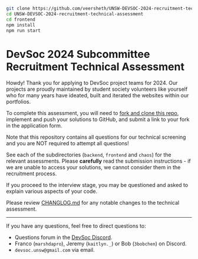 ```bash
git clone https://github.com/veersheth/UNSW-DEVSOC-2024-recruitment-technical-assessment
cd UNSW-DEVSOC-2024-recruitment-technical-assessment
cd frontend
npm install
npm run start
```

# DevSoc 2024 Subcommittee Recruitment Technical Assessment

Howdy!
Thank you for applying to DevSoc project teams for 2024. Our projects are proudly maintained by student society volunteers like yourself who for many years have ideated, built and iterated the websites within our portfolios.

To complete this assessment, you will need to [fork and clone this repo](https://docs.github.com/en/pull-requests/collaborating-with-pull-requests/working-with-forks/fork-a-repo#forking-a-repository), implement and push your solutions to GitHub, and submit a link to your fork in the application form.

Note that this repository contains all questions for our technical screening and you are NOT required to attempt all questions!

See each of the subdirectories (`backend`, `frontend` and `chaos`) for the relevant assessments. Please **carefully** read the submission instructions - if we are unable to access your solutions, we cannot consider them in the recruitment process.

If you proceed to the interview stage, you may be questioned and asked to explain various aspects of your code.

Please review [CHANGLOG.md](./CHANGLOG.md) for any notable changes to the technical assessment.

---

If you have any questions, feel free to direct questions to:

- Questions forum in the [DevSoc Discord](https://discord.gg/u9p34WUTcs).
- Franco (`marshdapro`), Jeremy (`kaitlyn._`) or Bob (`3bobchen`) on Discord.
- `devsoc.unsw@gmail.com` via email.
